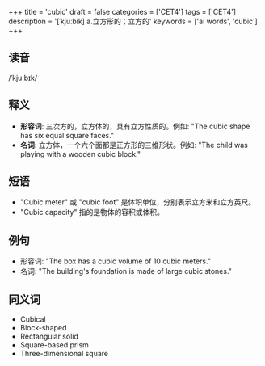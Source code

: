 +++
title = 'cubic'
draft = false
categories = ['CET4']
tags = ['CET4']
description = '[ˈkjuːbik] a.立方形的；立方的'
keywords = ['ai words', 'cubic']
+++

## 读音
/ˈkjuːbɪk/

## 释义
- **形容词**: 三次方的，立方体的，具有立方性质的。例如: "The cubic shape has six equal square faces."
- **名词**: 立方体，一个六个面都是正方形的三维形状。例如: "The child was playing with a wooden cubic block."

## 短语
- "Cubic meter" 或 "cubic foot" 是体积单位，分别表示立方米和立方英尺。
- "Cubic capacity" 指的是物体的容积或体积。

## 例句
- 形容词: "The box has a cubic volume of 10 cubic meters."
- 名词: "The building's foundation is made of large cubic stones."

## 同义词
- Cubical
- Block-shaped
- Rectangular solid
- Square-based prism
- Three-dimensional square
